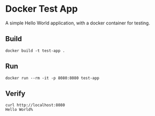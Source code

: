 # Docker Test App 

A simple Hello World application, with a docker container for testing.

## Build
```
docker build -t test-app .
```

## Run
```
docker run --rm -it -p 8080:8080 test-app
```

## Verify
```
curl http://localhost:8080
Hello World%
```